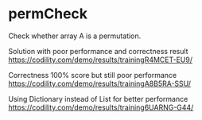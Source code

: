 # permCheck
Check whether array A is a permutation.

Solution with poor performance and correctness result https://codility.com/demo/results/trainingR4MCET-EU9/

Correctness 100% score but still poor performance https://codility.com/demo/results/trainingA8B5RA-SSU/

Using Dictionary instead of List for better performance https://codility.com/demo/results/training6UARNG-G44/
